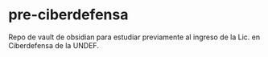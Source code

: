 # pre-ciberdefensa
Repo de vault de obsidian para estudiar previamente al ingreso de la Lic. en Ciberdefensa de la UNDEF.
